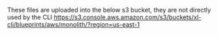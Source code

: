 These files are uploaded into the below s3 bucket, they are not directly used by the CLI
https://s3.console.aws.amazon.com/s3/buckets/xl-cli/blueprints/aws/monolith/?region=us-east-1